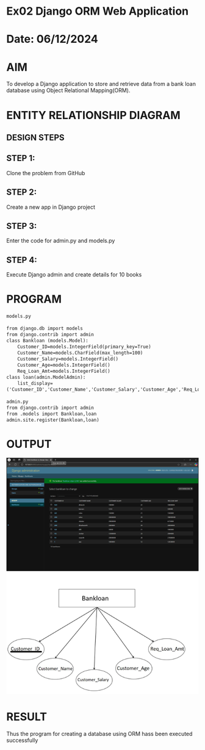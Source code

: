 # Ex02 Django ORM Web Application
# Date: 06/12/2024
# AIM
To develop a Django application to store and retrieve data from a bank loan database using Object Relational Mapping(ORM).

# ENTITY RELATIONSHIP DIAGRAM
## DESIGN STEPS
## STEP 1:
Clone the problem from GitHub

## STEP 2:
Create a new app in Django project

## STEP 3:
Enter the code for admin.py and models.py

## STEP 4:
Execute Django admin and create details for 10 books

# PROGRAM
```
models.py

from django.db import models
from django.contrib import admin
class Bankloan (models.Model):
    Customer_ID=models.IntegerField(primary_key=True)
    Customer_Name=models.CharField(max_length=100)
    Customer_Salary=models.IntegerField()
    Customer_Age=models.IntegerField()
    Req_Loan_Amt=models.IntegerField()
class loan(admin.ModelAdmin):
    list_display=('Customer_ID','Customer_Name','Customer_Salary','Customer_Age','Req_Loan_Amt')

admin.py
from django.contrib import admin
from .models import Bankloan,loan
admin.site.register(Bankloan,loan)

```
# OUTPUT
![alt text](<Screenshot 2024-12-06 161050.png>)
![alt text](<Screenshot 2024-12-06 161200.png>)

# RESULT
Thus the program for creating a database using ORM hass been executed successfully
